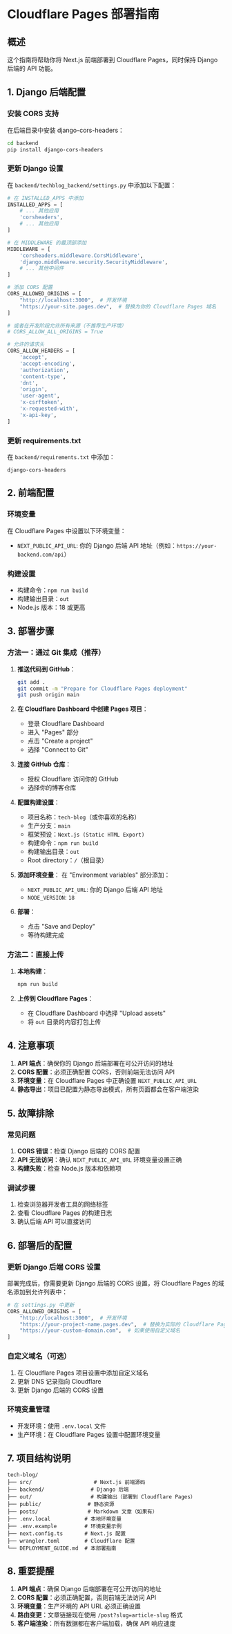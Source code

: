 # Cloudflare Pages 部署指南

## 概述
这个指南将帮助你将 Next.js 前端部署到 Cloudflare Pages，同时保持 Django 后端的 API 功能。

## 1. Django 后端配置

### 安装 CORS 支持
在后端目录中安装 django-cors-headers：

```bash
cd backend
pip install django-cors-headers
```

### 更新 Django 设置
在 `backend/techblog_backend/settings.py` 中添加以下配置：

```python
# 在 INSTALLED_APPS 中添加
INSTALLED_APPS = [
    # ... 其他应用
    'corsheaders',
    # ... 其他应用
]

# 在 MIDDLEWARE 的最顶部添加
MIDDLEWARE = [
    'corsheaders.middleware.CorsMiddleware',
    'django.middleware.security.SecurityMiddleware',
    # ... 其他中间件
]

# 添加 CORS 配置
CORS_ALLOWED_ORIGINS = [
    "http://localhost:3000",  # 开发环境
    "https://your-site.pages.dev",  # 替换为你的 Cloudflare Pages 域名
]

# 或者在开发阶段允许所有来源（不推荐生产环境）
# CORS_ALLOW_ALL_ORIGINS = True

# 允许的请求头
CORS_ALLOW_HEADERS = [
    'accept',
    'accept-encoding',
    'authorization',
    'content-type',
    'dnt',
    'origin',
    'user-agent',
    'x-csrftoken',
    'x-requested-with',
    'x-api-key',
]
```

### 更新 requirements.txt
在 `backend/requirements.txt` 中添加：
```
django-cors-headers
```

## 2. 前端配置

### 环境变量
在 Cloudflare Pages 中设置以下环境变量：
- `NEXT_PUBLIC_API_URL`: 你的 Django 后端 API 地址（例如：`https://your-backend.com/api`）

### 构建设置
- 构建命令：`npm run build`
- 构建输出目录：`out`
- Node.js 版本：18 或更高

## 3. 部署步骤

### 方法一：通过 Git 集成（推荐）
1. **推送代码到 GitHub**：
   ```bash
   git add .
   git commit -m "Prepare for Cloudflare Pages deployment"
   git push origin main
   ```

2. **在 Cloudflare Dashboard 中创建 Pages 项目**：
   - 登录 Cloudflare Dashboard
   - 进入 "Pages" 部分
   - 点击 "Create a project"
   - 选择 "Connect to Git"

3. **连接 GitHub 仓库**：
   - 授权 Cloudflare 访问你的 GitHub
   - 选择你的博客仓库

4. **配置构建设置**：
   - 项目名称：`tech-blog`（或你喜欢的名称）
   - 生产分支：`main`
   - 框架预设：`Next.js (Static HTML Export)`
   - 构建命令：`npm run build`
   - 构建输出目录：`out`
   - Root directory：`/`（根目录）

5. **添加环境变量**：
   在 "Environment variables" 部分添加：
   - `NEXT_PUBLIC_API_URL`: 你的 Django 后端 API 地址
   - `NODE_VERSION`: `18`

6. **部署**：
   - 点击 "Save and Deploy"
   - 等待构建完成

### 方法二：直接上传
1. **本地构建**：
   ```bash
   npm run build
   ```

2. **上传到 Cloudflare Pages**：
   - 在 Cloudflare Dashboard 中选择 "Upload assets"
   - 将 `out` 目录的内容打包上传

## 4. 注意事项

1. **API 端点**：确保你的 Django 后端部署在可公开访问的地址
2. **CORS 配置**：必须正确配置 CORS，否则前端无法访问 API
3. **环境变量**：在 Cloudflare Pages 中正确设置 `NEXT_PUBLIC_API_URL`
4. **静态导出**：项目已配置为静态导出模式，所有页面都会在客户端渲染

## 5. 故障排除

### 常见问题
1. **CORS 错误**：检查 Django 后端的 CORS 配置
2. **API 无法访问**：确认 `NEXT_PUBLIC_API_URL` 环境变量设置正确
3. **构建失败**：检查 Node.js 版本和依赖项

### 调试步骤
1. 检查浏览器开发者工具的网络标签
2. 查看 Cloudflare Pages 的构建日志
3. 确认后端 API 可以直接访问

## 6. 部署后的配置

### 更新 Django 后端 CORS 设置
部署完成后，你需要更新 Django 后端的 CORS 设置，将 Cloudflare Pages 的域名添加到允许列表中：

```python
# 在 settings.py 中更新
CORS_ALLOWED_ORIGINS = [
    "http://localhost:3000",  # 开发环境
    "https://your-project-name.pages.dev",  # 替换为实际的 Cloudflare Pages 域名
    "https://your-custom-domain.com",  # 如果使用自定义域名
]
```

### 自定义域名（可选）
1. 在 Cloudflare Pages 项目设置中添加自定义域名
2. 更新 DNS 记录指向 Cloudflare
3. 更新 Django 后端的 CORS 设置

### 环境变量管理
- 开发环境：使用 `.env.local` 文件
- 生产环境：在 Cloudflare Pages 设置中配置环境变量

## 7. 项目结构说明

```
tech-blog/
├── src/                    # Next.js 前端源码
├── backend/               # Django 后端
├── out/                   # 构建输出（部署到 Cloudflare Pages）
├── public/               # 静态资源
├── posts/                # Markdown 文章（如果有）
├── .env.local           # 本地环境变量
├── .env.example         # 环境变量示例
├── next.config.ts       # Next.js 配置
├── wrangler.toml        # Cloudflare 配置
└── DEPLOYMENT_GUIDE.md  # 本部署指南
```

## 8. 重要提醒

1. **API 端点**：确保 Django 后端部署在可公开访问的地址
2. **CORS 配置**：必须正确配置，否则前端无法访问 API
3. **环境变量**：生产环境的 API URL 必须正确设置
4. **路由变更**：文章链接现在使用 `/post?slug=article-slug` 格式
5. **客户端渲染**：所有数据都在客户端加载，确保 API 响应速度
